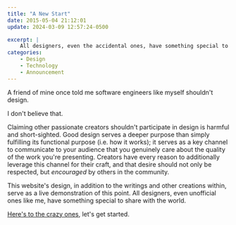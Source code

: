```yaml
---
title: "A New Start"
date: 2015-05-04 21:12:01
update: 2024-03-09 12:57:24-0500

excerpt: |
    All designers, even the accidental ones, have something special to share.
categories:
    - Design
    - Technology
    - Announcement
---
```


A friend of mine once told me software engineers like myself shouldn't design.

I don't believe that.

Claiming other passionate creators shouldn't participate in design is harmful and short-sighted. Good design serves a deeper purpose than simply fulfilling its functional purpose (i.e. how it works); it serves as a key channel to communicate to your audience that you genuinely care about the quality of the work you're presenting. Creators have every reason to additionally leverage this channel for their craft, and that desire should not only be respected, but *encouraged* by others in the community.

This website's design, in addition to the writings and other creations within, serve as a live demonstration of this point. All designers, even unofficial ones like me, have something special to share with the world.

[Here's to the crazy ones](https://www.youtube.com/watch?v=-z4NS2zdrZc), let's get started.